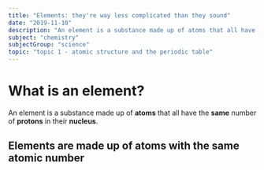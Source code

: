 ```yaml
---
title: "Elements: they're way less complicated than they sound"
date: "2019-11-10"
description: "An element is a substance made up of atoms that all have the same number of protons in their nucleus."
subject: "chemistry"
subjectGroup: "science"
topic: "topic 1 - atomic structure and the periodic table"
---
```


# What is an element?

An element is a substance made up of **atoms** that all have the **same** number of **protons** in their **nucleus**.

## Elements are made up of atoms with the same atomic number

